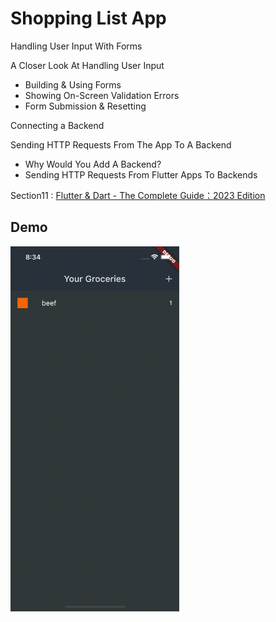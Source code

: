 # Shopping List App

Handling User Input With Forms

A Closer Look At Handling User Input
- Building & Using Forms
- Showing On-Screen Validation Errors
- Form Submission & Resetting

Connecting a Backend

Sending HTTP Requests From The App To A Backend
- Why Would You Add A Backend?
- Sending HTTP Requests From Flutter Apps To Backends

Section11 : [Flutter & Dart - The Complete Guide：2023 Edition](https://www.udemy.com/course/learn-flutter-dart-to-build-ios-android-apps/)

## Demo
<img src="ShoppingList.gif" width="270" />
